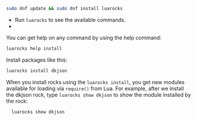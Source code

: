 ```bash
sudo dnf update && sudo dnf install luarocks
```

- Run `luarocks` to see the available commands.
-

You can get help on any command by using the help command:
```bash
luarocks help install
```

Install packages like this:
```bash
luarocks install dkjson
```

When you install rocks using the `luarocks install`, you get new modules available for loading via `require()` from Lua. For example, after we install the dkjson rock, type `luarocks show dkjson` to show the module installed by the rock:
```
  luarocks show dkjson
```


